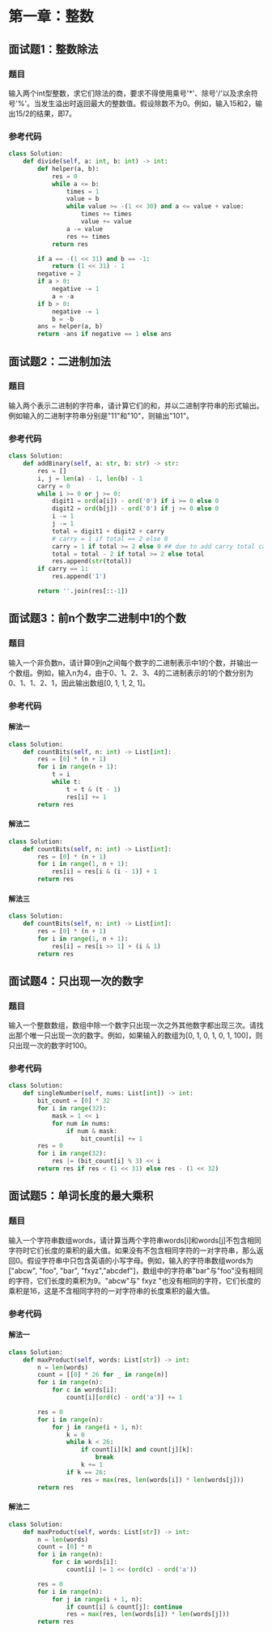 # 第一章：整数

## 面试题1：整数除法
### 题目
输入两个int型整数，求它们除法的商，要求不得使用乘号'*'、除号'/'以及求余符号'%'。当发生溢出时返回最大的整数值。假设除数不为0。例如，输入15和2，输出15/2的结果，即7。

### 参考代码
``` python
class Solution:
    def divide(self, a: int, b: int) -> int:
        def helper(a, b):
            res = 0
            while a <= b:
                times = 1
                value = b
                while value >= -(1 << 30) and a <= value + value:
                    times += times
                    value += value
                a -= value
                res += times
            return res

        if a == -(1 << 31) and b == -1:
            return (1 << 31) - 1
        negative = 2
        if a > 0:
            negative -= 1
            a = -a
        if b > 0:
            negative -= 1
            b = -b
        ans = helper(a, b)
        return -ans if negative == 1 else ans
```

## 面试题2：二进制加法
### 题目
输入两个表示二进制的字符串，请计算它们的和，并以二进制字符串的形式输出。例如输入的二进制字符串分别是"11"和"10"，则输出"101"。

### 参考代码
``` python
class Solution:
    def addBinary(self, a: str, b: str) -> str:
        res = []
        i, j = len(a) - 1, len(b) - 1
        carry = 0
        while i >= 0 or j >= 0:
            digit1 = ord(a[i]) - ord('0') if i >= 0 else 0
            digit2 = ord(b[j]) - ord('0') if j >= 0 else 0
            i -= 1
            j -= 1
            total = digit1 + digit2 + carry
            # carry = 1 if total == 2 else 0
            carry = 1 if total >= 2 else 0 ## due to add carry total can larger than 2
            total = total - 2 if total >= 2 else total
            res.append(str(total))
        if carry == 1:
            res.append('1')

        return ''.join(res[::-1])
```

## 面试题3：前n个数字二进制中1的个数
### 题目
输入一个非负数n，请计算0到n之间每个数字的二进制表示中1的个数，并输出一个数组。例如，输入n为4，由于0、1、2、3、4的二进制表示的1的个数分别为0、1、1、2、1，因此输出数组[0, 1, 1, 2, 1]。

### 参考代码
#### 解法一
``` python
class Solution:
    def countBits(self, n: int) -> List[int]:
        res = [0] * (n + 1)
        for i in range(n + 1):
            t = i
            while t:
                t = t & (t - 1)
                res[i] += 1
        return res
```
#### 解法二
``` python
class Solution:
    def countBits(self, n: int) -> List[int]:
        res = [0] * (n + 1)
        for i in range(1, n + 1):
            res[i] = res[i & (i - 1)] + 1
        return res
```

#### 解法三
``` python
class Solution:
    def countBits(self, n: int) -> List[int]:
        res = [0] * (n + 1)
        for i in range(1, n + 1):
            res[i] = res[i >> 1] + (i & 1)
        return res
```

## 面试题4：只出现一次的数字
### 题目
输入一个整数数组，数组中除一个数字只出现一次之外其他数字都出现三次。请找出那个唯一只出现一次的数字。例如，如果输入的数组为[0, 1, 0, 1, 0, 1, 100]，则只出现一次的数字时100。

### 参考代码
``` python
class Solution:
    def singleNumber(self, nums: List[int]) -> int:
        bit_count = [0] * 32
        for i in range(32):
            mask = 1 << i
            for num in nums:
                if num & mask:
                    bit_count[i] += 1
        res = 0
        for i in range(32):
            res |= (bit_count[i] % 3) << i
        return res if res < (1 << 31) else res - (1 << 32)
```

## 面试题5：单词长度的最大乘积
### 题目
输入一个字符串数组words，请计算当两个字符串words[i]和words[j]不包含相同字符时它们长度的乘积的最大值。如果没有不包含相同字符的一对字符串，那么返回0。假设字符串中只包含英语的小写字母。例如，输入的字符串数组words为["abcw", "foo", "bar", "fxyz","abcdef"]，数组中的字符串"bar"与"foo"没有相同的字符，它们长度的乘积为9。"abcw"与" fxyz "也没有相同的字符，它们长度的乘积是16，这是不含相同字符的一对字符串的长度乘积的最大值。

### 参考代码
#### 解法一
``` python
class Solution:
    def maxProduct(self, words: List[str]) -> int:
        n = len(words)
        count = [[0] * 26 for _ in range(n)]
        for i in range(n):
            for c in words[i]:
                count[i][ord(c) - ord('a')] += 1

        res = 0
        for i in range(n):
            for j in range(i + 1, n):
                k = 0
                while k < 26:
                    if count[i][k] and count[j][k]:
                        break
                    k += 1
                if k == 26:
                    res = max(res, len(words[i]) * len(words[j]))
        return res
```
#### 解法二
```python
class Solution:
    def maxProduct(self, words: List[str]) -> int:
        n = len(words)
        count = [0] * n
        for i in range(n):
            for c in words[i]:
                count[i] |= 1 << (ord(c) - ord('a'))

        res = 0
        for i in range(n):
            for j in range(i + 1, n):
                if count[i] & count[j]: continue
                res = max(res, len(words[i]) * len(words[j]))
        return res
```